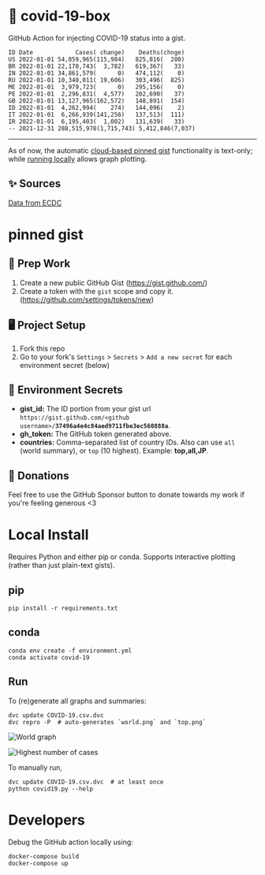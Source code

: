 # 🏥 covid-19-box

GitHub Action for injecting COVID-19 status into a gist.

```
ID Date            Cases( change)    Deaths(chnge)
US 2022-01-01 54,859,965(115,984)   825,816(  280)
BR 2022-01-01 22,170,743(  3,782)   619,367(   33)
IN 2022-01-01 34,861,579(      0)   474,112(    0)
RU 2022-01-01 10,340,011( 19,606)   303,496(  825)
ME 2022-01-01  3,979,723(      0)   295,156(    0)
PE 2022-01-01  2,296,831(  4,577)   202,690(   37)
GB 2022-01-01 13,127,965(162,572)   148,891(  154)
ID 2022-01-01  4,262,994(    274)   144,096(    2)
IT 2022-01-01  6,266,939(141,256)   137,513(  111)
IR 2022-01-01  6,195,403(  1,002)   131,639(   33)
-- 2021-12-31 288,515,978(1,715,743) 5,412,846(7,037)
```

---

As of now, the automatic [cloud-based pinned gist](#pinned-gist) functionality is text-only;
while [running locally](#local-install) allows graph plotting.

## ✨ Sources

[Data from ECDC](https://www.ecdc.europa.eu/en/publications-data/download-todays-data-geographic-distribution-covid-19-cases-worldwide)

# pinned gist

## 🎒 Prep Work
1. Create a new public GitHub Gist (https://gist.github.com/)
1. Create a token with the `gist` scope and copy it. (https://github.com/settings/tokens/new)

## 🖥 Project Setup
1. Fork this repo
1. Go to your fork's `Settings` > `Secrets` > `Add a new secret` for each environment secret (below)

## 🤫 Environment Secrets
- **gist_id:** The ID portion from your gist url `https://gist.github.com/<github username>/`**`37496a4e4c84aed9711fbe3ec560888a`**.
- **gh_token:** The GitHub token generated above.
- **countries:** Comma-separated list of country IDs. Also can use `all` (world summary), or `top` (10 highest). Example: **top,all,JP**.

## 💸 Donations

Feel free to use the GitHub Sponsor button to donate towards my work if you're feeling generous <3

# Local Install

Requires Python and either pip or conda. Supports interactive plotting (rather than just plain-text gists).

## pip

```
pip install -r requirements.txt
```

## conda

```
conda env create -f environment.yml
conda activate covid-19
```

## Run

To (re)generate all graphs and summaries:

```
dvc update COVID-19.csv.dvc
dvc repro -P  # auto-generates `world.png` and `top.png`
```

![World graph](world.png)

![Highest number of cases](top.png)

To manually run,

```
dvc update COVID-19.csv.dvc  # at least once
python covid19.py --help
```

# Developers

Debug the GitHub action locally using:

```
docker-compose build
docker-compose up
```
